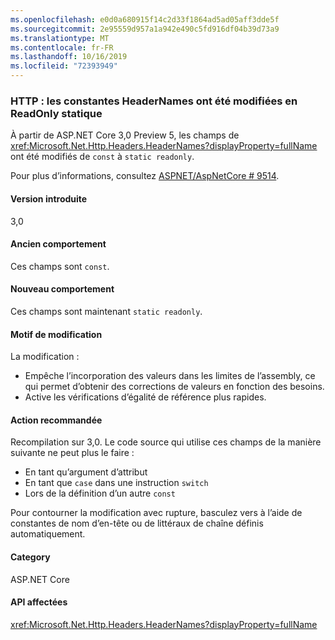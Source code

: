 ```yaml
---
ms.openlocfilehash: e0d0a680915f14c2d33f1864ad5ad05aff3dde5f
ms.sourcegitcommit: 2e95559d957a1a942e490c5fd916df04b39d73a9
ms.translationtype: MT
ms.contentlocale: fr-FR
ms.lasthandoff: 10/16/2019
ms.locfileid: "72393949"
---
```

### <a name="http-headernames-constants-changed-to-static-readonly"></a>HTTP : les constantes HeaderNames ont été modifiées en ReadOnly statique

À partir de ASP.NET Core 3,0 Preview 5, les champs de <xref:Microsoft.Net.Http.Headers.HeaderNames?displayProperty=fullName> ont été modifiés de `const` à `static readonly`.

Pour plus d’informations, consultez [ASPNET/AspNetCore # 9514](https://github.com/aspnet/AspNetCore/issues/9514).

#### <a name="version-introduced"></a>Version introduite

3,0

#### <a name="old-behavior"></a>Ancien comportement

Ces champs sont `const`.

#### <a name="new-behavior"></a>Nouveau comportement

Ces champs sont maintenant `static readonly`.

#### <a name="reason-for-change"></a>Motif de modification

La modification :

* Empêche l’incorporation des valeurs dans les limites de l’assembly, ce qui permet d’obtenir des corrections de valeurs en fonction des besoins.
* Active les vérifications d’égalité de référence plus rapides.

#### <a name="recommended-action"></a>Action recommandée

Recompilation sur 3,0. Le code source qui utilise ces champs de la manière suivante ne peut plus le faire :

* En tant qu’argument d’attribut
* En tant que `case` dans une instruction `switch`
* Lors de la définition d’un autre `const`

Pour contourner la modification avec rupture, basculez vers à l’aide de constantes de nom d’en-tête ou de littéraux de chaîne définis automatiquement.

#### <a name="category"></a>Category

ASP.NET Core

#### <a name="affected-apis"></a>API affectées

<xref:Microsoft.Net.Http.Headers.HeaderNames?displayProperty=fullName>

<!-- 

#### Affected APIs

`T:Microsoft.Net.Http.Headers.HeaderNames`

-->
